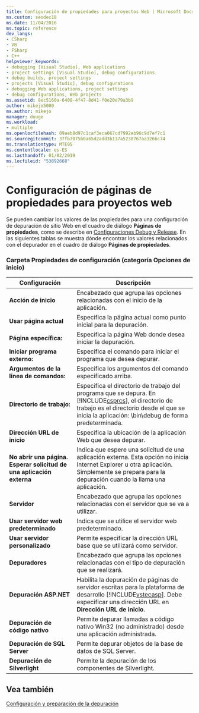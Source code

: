 ```yaml
---
title: Configuración de propiedades para proyectos Web | Microsoft Docs
ms.custom: seodec18
ms.date: 11/04/2016
ms.topic: reference
dev_langs:
- CSharp
- VB
- FSharp
- C++
helpviewer_keywords:
- debugging [Visual Studio], Web applications
- project settings [Visual Studio], debug configurations
- debug builds, project settings
- projects [Visual Studio], debug configurations
- debugging Web applications, project settings
- debug configurations, Web projects
ms.assetid: 8ec5160a-6408-4f47-8d41-f0e20e79a3b9
author: mikejo5000
ms.author: mikejo
manager: douge
ms.workload:
- multiple
ms.openlocfilehash: 09aeb8d97c1caf3eca067cd7992eb96c9d7ef7c1
ms.sourcegitcommit: 37fb7075b0a65d2add3b137a5230767aa3266c74
ms.translationtype: MTE95
ms.contentlocale: es-ES
ms.lasthandoff: 01/02/2019
ms.locfileid: "53892668"
---
```

# <a name="property-pages-settings-for-web-projects"></a>Configuración de páginas de propiedades para proyectos web
Se pueden cambiar los valores de las propiedades para una configuración de depuración de sitio Web en el cuadro de diálogo **Páginas de propiedades**, como se describe en [Configuraciones Debug y Release](../debugger/how-to-set-debug-and-release-configurations.md). En las siguientes tablas se muestra dónde encontrar los valores relacionados con el depurador en el cuadro de diálogo **Páginas de propiedades**.  
  
### <a name="configuration-properties-folder-start-options-category"></a>Carpeta Propiedades de configuración (categoría Opciones de inicio)  
  
| **Configuración** | **Descripción** |
| - | - |
| **Acción de inicio** | Encabezado que agrupa las opciones relacionadas con el inicio de la aplicación. |
| **Usar página actual** | Especifica la página actual como punto inicial para la depuración. |
| **Página específica:** | Especifica la página Web donde desea iniciar la depuración. |
| **Iniciar programa externo:** | Especifica el comando para iniciar el programa que desea depurar. |
| **Argumentos de la línea de comandos:** | Especifica los argumentos del comando especificado arriba. |
| **Directorio de trabajo:** | Especifica el directorio de trabajo del programa que se depura. En [!INCLUDE[csprcs](../data-tools/includes/csprcs_md.md)], el directorio de trabajo es el directorio desde el que se inicia la aplicación: \bin\debug de forma predeterminada. |
| **Dirección URL de inicio** | Especifica la ubicación de la aplicación Web que desea depurar. |
| **No abrir una página. Esperar solicitud de una aplicación externa** | Indica que espere una solicitud de una aplicación externa. Esta opción no inicia Internet Explorer u otra aplicación. Simplemente se prepara para la depuración cuando la llama una aplicación. |
| **Servidor** | Encabezado que agrupa las opciones relacionadas con el servidor que se va a utilizar. |
| **Usar servidor web predeterminado** | Indica que se utilice el servidor web predeterminado. |
| **Usar servidor personalizado** | Permite especificar la dirección URL base que se utilizará como servidor. |
| **Depuradores** | Encabezado que agrupa las opciones relacionadas con el tipo de depuración que se realizará. |
| **Depuración ASP.NET** | Habilita la depuración de páginas de servidor escritas para la plataforma de desarrollo [!INCLUDE[vstecasp](../code-quality/includes/vstecasp_md.md)]. Debe especificar una dirección URL en **Dirección URL de inicio**. |
| **Depuración de código nativo** | Permite depurar llamadas a código nativo Win32 (no administrado) desde una aplicación administrada. |
| **Depuración de SQL Server** | Permite depurar objetos de la base de datos de SQL Server. |
| **Depuración de Silverlight** | Permite la depuración de los componentes de Silverlight. |
  
## <a name="see-also"></a>Vea también  
 [Configuración y preparación de la depuración](../debugger/debugger-settings-and-preparation.md)